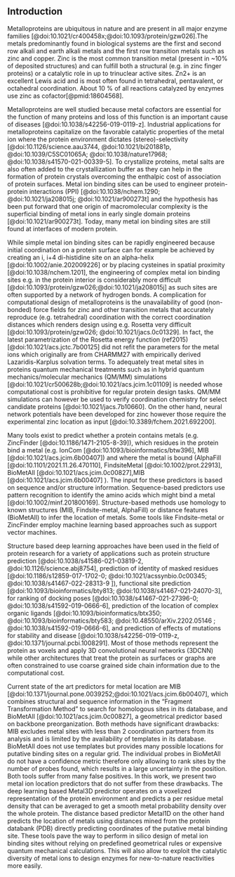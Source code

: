 ## Introduction

Metalloproteins are ubiquitous in nature and are present in all major enzyme families [@doi:10.1021/cr400458x;@doi:10.1093/protein/gzw026].The metals predominantly found in biological systems are the first and second row alkali and earth alkali metals and the first row transition metals such as zinc and copper. <!--The most common metal found in biological systems is Zinc (present in ~10% of deposited structures )ZN ligand in  18889 structures, 187844 total structures deposited in PDB. Considering all Zn-containing structures, the number is unchanged in practice (18923/187844=10%) --> Zinc is the most common transition metal (present in ~10% of deposited structures) and can fulfill both a structural (e.g. in zinc finger proteins) or a catalytic role in up to trinuclear active sites. Zn2+ is an excellent Lewis acid and is most often found in tetrahedral, pentavalent, or octahedral coordination. About 10 % of all reactions catalyzed by enzymes use zinc as cofactor[@pmid:18604568].

Metalloproteins are well studied because metal cofactors are essential for the function of many proteins and loss of this function is an important cause of diseases [@doi:10.1038/s42256-019-0119-z]. Industrial applications for metalloproteins capitalize on the favorable catalytic properties of the metal ion where the protein environment dictates (stereo)-selectivity [@doi:10.1126/science.aau3744, @doi:10.1021/bi201881p, @doi:10.1039/C5SC01065A; @doi:10.1038/nature17968; @doi:10.1038/s41570-021-00339-5]. To crystallize proteins, metal salts are also often added to the crystallization buffer as they can help in the formation of protein crystals overcoming the enthalpic cost of association of protein surfaces. Metal ion binding sites can be used to engineer protein-protein interactions (PPI) [@doi:10.1038/nchem.1290; @doi:10.1021/ja208015j; @doi:10.1021/ar900273t] and the hypothesis has been put forward that one origin of macromolecular complexity is the superficial binding of metal ions in early single domain proteins [@doi:10.1021/ar900273t]. Today, many metal ion binding sites are still found at interfaces of modern protein. 

While simple metal ion binding sites can be rapidly engineered because initial coordination on a protein surface can for example be achieved by creating an i, i+4 di-histidine site on an alpha-helix [@doi:10.1002/anie.202009226] or by placing cysteines in spatial proximity [@doi:10.1038/nchem.1201], the engineering of complex metal ion binding sites e.g. in the protein interior is considerably more difficult [@doi:10.1093/protein/gzw026;@doi:10.1021/ja208015j] as such sites are often supported by a network of hydrogen bonds. A complication for computational design of metalloproteins is the unavailability of good (non-bonded) force fields for zinc and other transition metals that accurately reproduce (e.g. tetrahedral) coordination with the correct coordination distances which renders design using e.g. Rosetta very difficult [@doi:10.1093/protein/gzw026; @doi:10.1021/jacs.0c01329]. In fact, the latest parametrization of the Rosetta energy function (ref2015) [@doi:10.1021/acs.jctc.7b00125] did not refit the parameters for the metal ions which originally are from CHARMM27 with empirically derived Lazaridis-Karplus solvation terms. To adequately treat metal sites in proteins quantum mechanical treatments such as in hybrid quantum mechanics/molecular mechanics (QM/MM) simulations [@doi:10.1021/cr500628b;@doi:10.1021/acs.jcim.1c01109] is needed whose computational cost is prohibitive for regular protein design tasks. QM/MM simulations can however be used to verify coordination chemistry for select candidate proteins [@doi:10.1021/jacs.7b10660]. On the other hand, neural network potentials have been developed for zinc however those require the experimental zinc location as input [@doi:10.3389/fchem.2021.692200].

Many tools exist to predict whether a protein contains metals (e.g. ZincFinder [@doi:10.1186/1471-2105-8-39]), which residues in the protein bind a metal (e.g. IonCom [@doi:10.1093/bioinformatics/btw396], MIB [@doi:10.1021/acs.jcim.6b00407]) and where the metal is bound (AlphaFill [@doi:10.1101/2021.11.26.470110], FindsiteMetal [@doi:10.1002/prot.22913], BioMetAll [@doi:10.1021/acs.jcim.0c00827],MIB [@doi:10.1021/acs.jcim.6b00407] ). The input for these predictors is based on sequence and/or structure information. Sequence-based predictors use pattern recognition to identify the amino acids which might bind a metal [@doi:10.1002/minf.201800169].
Structure-based methods use homology to known structures (MIB, Findsite-metal, AlphaFill) or distance features (BioMetAll) to infer the location of metals. Some tools like Findsite-metal or ZincFinder employ machine learning based approaches such as support vector machines.

Structure based deep learning approaches have been used in the field of protein research for a variety of applications such as protein structure prediction [@doi:10.1038/s41586-021-03819-2, @doi:10.1126/science.abj8754], prediction of identity of masked residues [@doi:10.1186/s12859-017-1702-0; @doi:10.1021/acssynbio.0c00345; @doi:10.1038/s41467-022-28313-9 ]), functional site prediction [@doi:10.1093/bioinformatics/bty813; @doi:10.1038/s41467-021-24070-3], for ranking of docking poses [@doi:10.1038/s41467-021-27396-0; @doi:10.1038/s41592-019-0666-6], prediction of the location of complex organic ligands [@doi:10.1093/bioinformatics/btx350; @doi:10.1093/bioinformatics/bty583; @doi:10.48550/arXiv.2202.05146 ; @doi:10.1038/s41592-019-0666-6], and prediction of effects of mutations for stability and disease [@doi:10.1038/s42256-019-0119-z, @doi:10.1371/journal.pcbi.1008291]. Most of those methods represent the protein as voxels and apply 3D convolutional neural networks (3DCNN) while other architectures that treat the protein as surfaces or graphs are often  constrained to use coarse grained side chain information due to the computational cost.

Current state of the art predictors for metal location are MIB [@doi:10.1371/journal.pone.0039252;@doi:10.1021/acs.jcim.6b00407], which combines structural and sequence information in the “Fragment Transformation Method” to search for homologous sites in its database, and BioMetAll [@doi:10.1021/acs.jcim.0c00827], a geometrical predictor based on backbone preorganization. Both methods have significant drawbacks: MIB excludes metal sites with less than 2 coordination partners from its analysis and is limited by the availability of templates in its database. BioMetAll does not use templates but provides many possible locations for putative binding sites on a regular grid. The individual probes in BioMetAll do not have a confidence metric therefore only allowing to rank sites by the number of probes found, which results in a large uncertainty in the position. Both tools suffer from many false positives.  In this work, we present two metal ion location predictors that do not suffer from these drawbacks. The deep learning based Metal3D predictor operates on a voxelized representation of the protein environment and predicts a per residue metal density that can be averaged to get a smooth metal probability density over the whole protein. The distance based predictor Metal1D on the other hand predicts the location of metals using distances mined from the protein databank (PDB) directly predicting coordinates of the putative metal binding site. These tools pave the way to perform in silico design of metal ion binding sites without relying on predefined geometrical rules or expensive quantum mechanical calculations. This will also allow to exploit the catalytic diversity of metal ions to design enzymes for new-to-nature reactivities more easily.